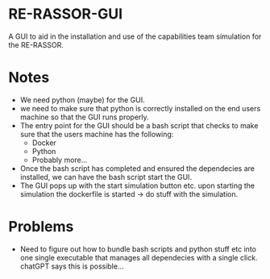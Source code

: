 # RE-RASSOR-GUI
A GUI to aid in the installation and use of the capabilities team simulation for the RE-RASSOR.


# Notes
- We need python (maybe) for the GUI.
- we need to make sure that python is correctly installed on the end users machine so that the GUI runs properly.
- The entry point for the GUI should be a bash script that checks to make sure that the users machine has the following:
	- Docker
	- Python
	- Probably more...
- Once the bash script has completed and ensured the dependecies are installed, we can have the bash script start the GUI.
- The GUI pops up with the start simulation button etc. upon starting the simulation the dockerfile is started -> do stuff with the simulation.

# Problems
- Need to figure out how to bundle bash scripts and python stuff etc into one single executable that manages all dependecies with a single click. chatGPT says this is possible...
